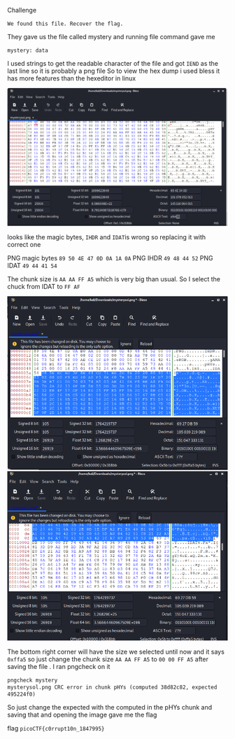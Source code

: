 Challenge
```
We found this file. Recover the flag.
```

They gave us the file called mystery and running file command gave me
```
mystery: data
```
I used strings to get the readable character of the file and got ```IEND``` as the last line so it is probably a png file
So to view the hex dump i used bless it has more features than the hexeditor in linux

<img src = 'Capture.PNG' />

looks like the magic bytes, ```IHDR``` and ```IDAT```is wrong so replacing it with correct one

PNG magic bytes ```89 50 4E 47 0D 0A 1A 0A```
PNG IHDR ```49 48 44 52```
PNG IDAT ```49 44 41 54```

The chunk size is ```AA AA FF A5``` which is very big than usual. So I select the chuck from IDAT to ```FF AF```

<img src = 'Capture1.PNG' />
<img src = 'Capture2.PNG' />

The bottom right corner will have the size we selected until now and it says ```0xffa5``` so just change the chunk size ```AA AA FF A5``` to 
```00 00 FF A5``` after saving the file . I ran pngcheck on it

```
pngcheck mystery
mysterysol.png CRC error in chunk pHYs (computed 38d82c82, expected 495224f0)
```

So just change the expected with the computed in the pHYs chunk and saving that and opening the image gave me the flag

flag ```picoCTF{c0rrupt10n_1847995}```
